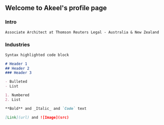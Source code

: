 ## Welcome to Akeel's profile page

### Intro

```markdown
Associate Architect at Thomson Reuters Legal - Australia & New Zealand
```

### Industries
```markdown
Syntax highlighted code block

# Header 1
## Header 2
### Header 3

- Bulleted
- List

1. Numbered
2. List

**Bold** and _Italic_ and `Code` text

[Link](url) and ![Image](src)
```